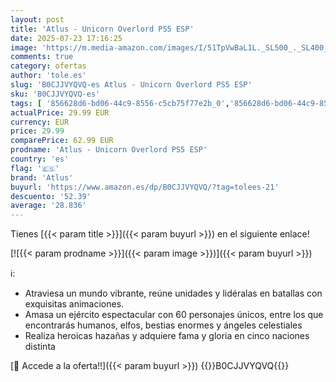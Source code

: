 ```yaml
---
layout: post
title: 'Atlus - Unicorn Overlord PS5 ESP'
date: 2025-07-23 17:16:25
image: 'https://m.media-amazon.com/images/I/51TpVwBaL1L._SL500_._SL400_.jpg'
comments: true
category: ofertas
author: 'tole.es'
slug: 'B0CJJVYQVQ-es Atlus - Unicorn Overlord PS5 ESP'
sku: 'B0CJJVYQVQ-es'
tags: [ '856628d6-bd06-44c9-8556-c5cb75f77e2b_0','856628d6-bd06-44c9-8556-c5cb75f77e2b_2201','856628d6-bd06-44c9-8556-c5cb75f77e2b_3601','856628d6-bd06-44c9-8556-c5cb75f77e2b_401','Arborist Merchandising Root','Hardware y juegos para PlayStation 5','Juegos para PlayStation 5','Preventa de Videojuegos','Self Service','Special Features Stores','Tienda de consolas y videojuegos infantiles','Videojuegos','Videojuegos más esperados','atlus','ps5','🇪🇸', ]
actualPrice: 29.99 EUR
currency: EUR
price: 29.99
comparePrice: 62.99 EUR
prodname: 'Atlus - Unicorn Overlord PS5 ESP'
country: 'es'
flag: '🇪🇸'
brand: 'Atlus'
buyurl: 'https://www.amazon.es/dp/B0CJJVYQVQ/?tag=tolees-21'
descuento: '52.39'
average: '28.836'
---
```


Tienes [{{< param title >}}]({{< param buyurl >}}) en el siguiente enlace!

[![{{< param prodname >}}]({{< param image >}})]({{< param buyurl >}})

ℹ️:

- Atraviesa un mundo vibrante, reúne unidades y lidéralas en batallas con exquisitas animaciones.
- Amasa un ejército espectacular con 60 personajes únicos, entre los que encontrarás humanos, elfos, bestias enormes y ángeles celestiales
- Realiza heroicas hazañas y adquiere fama y gloria en cinco naciones distinta

[🛒 Accede a la oferta!!]({{< param buyurl >}})
{{<world>}}B0CJJVYQVQ{{</world>}}
